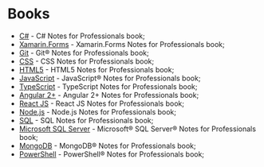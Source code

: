 # Books

- [C#](https://goalkicker.com/CSharpBook/) - C# Notes for Professionals book;
- [Xamarin.Forms](https://goalkicker.com/XamarinFormsBook/) - Xamarin.Forms Notes for Professionals book;
- [Git](https://goalkicker.com/GitBook/) - Git® Notes for Professionals book;
- [CSS](https://goalkicker.com/CSSBook/) - CSS Notes for Professionals book;
- [HTML5](https://goalkicker.com/HTML5Book/) - HTML5 Notes for Professionals book;
- [JavaScript](https://goalkicker.com/JavaScriptBook/) - JavaScript® Notes for Professionals book;
- [TypeScript](https://goalkicker.com/TypeScriptBook2/) - TypeScript Notes for Professionals book;
- [Angular 2+](https://goalkicker.com/Angular2Book/) - Angular 2+ Notes for Professionals book;
- [React JS](https://goalkicker.com/ReactJSBook/) - React JS Notes for Professionals book;
- [Node.js](https://goalkicker.com/NodeJSBook/) - Node.js Notes for Professionals book;
- [SQL](https://goalkicker.com/SQLBook/) - SQL Notes for Professionals book;
- [Microsoft SQL Server](https://goalkicker.com/MicrosoftSQLServerBook/) - Microsoft® SQL Server® Notes for Professionals book;
- [MongoDB](https://goalkicker.com/MongoDBBook/) - MongoDB® Notes for Professionals book;
- [PowerShell](https://goalkicker.com/PowerShellBook/) - PowerShell® Notes for Professionals book;
